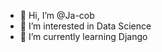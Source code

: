 - 👋 Hi, I’m @Ja-cob
- 👀 I’m interested in Data Science
- 🌱 I’m currently learning Django

<!---
Ja-cob/Ja-cob is a ✨ special ✨ repository because its `README.md` (this file) appears on your GitHub profile.
You can click the Preview link to take a look at your changes.
--->
